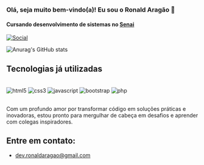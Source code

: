 ### Olá, seja muito bem-vindo(a)! Eu sou o Ronald Aragão 👋
#### Cursando desenvolvimento de sistemas no [Senai](https://www.senaibahia.com.br/unidade/senaidendezeiros/)
[![Social](	https://img.shields.io/badge/LinkedIn-0077B5?style=for-the-badge&logo=linkedin&logoColor=white)](https://www.linkedin.com/in/ronald-aragão2023)

![Anurag's GitHub stats](https://github-readme-stats.vercel.app/api?username=AragaoRonald&show_icons=true&theme=dark)

## Tecnologias já utilizadas

<div style="display: inline_block"><br/>
    <img align="center" alt="html5" src="https://img.shields.io/badge/HTML5-E34F26?style=for-the-badge&logo=html5&logoColor=white" />
    <img align="center" alt="css3" src="https://img.shields.io/badge/CSS3-1572B6?style=for-the-badge&logo=css3&logoColor=white" />
    <img align="center" alt="javascript" src="https://img.shields.io/badge/JavaScript-F7DF1E?style=for-the-badge&logo=javascript&logoColor=black" />
    <img align="center" alt="bootstrap" src="https://img.shields.io/badge/Bootstrap-563D7C?style=for-the-badge&logo=bootstrap&logoColor=white" />
    <img align="center" alt="php" src="https://img.shields.io/badge/PHP-777BB4?style=for-the-badge&logo=php&logoColor=white" />
</div></br>


Com um profundo amor por transformar código em soluções práticas e inovadoras, estou pronto para mergulhar de cabeça em desafios e aprender com colegas inspiradores.

## Entre em contato:
- dev.ronaldaragao@gmail.com
